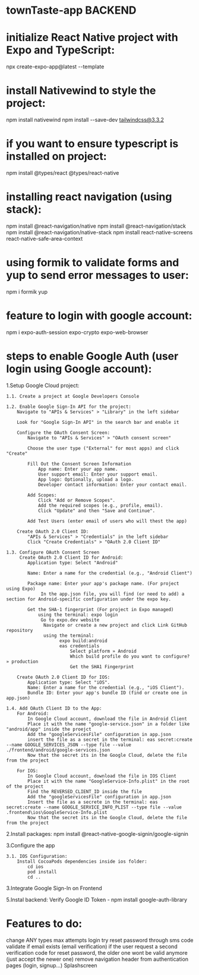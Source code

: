 # townTaste-app BACKEND

<!-- COMMAND INSTRUCTIONS FOR DEVs -->
<!-- NOTE: Always check the official library's documentation -->

# initialize React Native project with Expo and TypeScript:

npx create-expo-app@latest --template

# install Nativewind to style the project:

npm install nativewind
npm install --save-dev tailwindcss@3.3.2

# if you want to ensure typescript is installed on project:

npm install @types/react @types/react-native

# installing react navigation (using stack):

npm install @react-navigation/native
npm install @react-navigation/stack
npm install @react-navigation/native-stack
npm install react-native-screens react-native-safe-area-context

# using formik to validate forms and yup to send error messages to user:

npm i formik yup

# feature to login with google account:

npm i expo-auth-session expo-crypto expo-web-browser

# steps to enable Google Auth (user login using Google account):

1.Setup Google Cloud project:

    1.1. Create a project at Google Developers Console

    1.2. Enable Google Sign-In API for the project:
        Navigate to "APIs & Services" > "Library" in the left sidebar

        Look for "Google Sign-In API" in the search bar and enable it

        Configure the OAuth Consent Screen:
            Navigate to "APIs & Services" > "OAuth consent screen"

            Choose the user type ("External" for most apps) and click "Create"

            Fill Out the Consent Screen Information
                App name: Enter your app name.
                User support email: Enter your support email.
                App logo: Optionally, upload a logo.
                Developer contact information: Enter your contact email.

            Add Scopes:
                Click "Add or Remove Scopes".
                Add the required scopes (e.g., profile, email).
                Click "Update" and then "Save and Continue".

            Add Test Users (enter email of users who will thest the app)

        Create OAuth 2.0 Client ID:
            "APIs & Services" > "Credentials" in the left sidebar
            Click "Create Credentials" > "OAuth 2.0 Client ID"

    1.3. Configure OAuth Consent Screen
         Create OAuth 2.0 Client ID for Android:
            Application type: Select "Android"

            Name: Enter a name for the credential (e.g., "Android Client")

            Package name: Enter your app's package name. (For project using Expo)
                 In the app.json file, you will find (or need to add) a section for Android-specific configuration under the expo key.

            Get the SHA-1 fingerprint (For project in Expo managed)
                using the terminal: expo login
                 Go to expo.dev website
                  Navigate or create a new project and click Link GitHub repository
                  using the terminal:
                        expo build:android
                        eas credentials
                            Select platform » Android
                            Which build profile do you want to configure? » production
                            Get the SHA1 Fingerprint

        Create OAuth 2.0 Client ID for IOS:
            Application type: Select "iOS".
            Name: Enter a name for the credential (e.g., "iOS Client").
            Bundle ID: Enter your app's bundle ID (find or create one in app.json)

    1.4. Add OAuth Client ID to the App:
        For Android:
            In Google Cloud account, download the file in Android Client
            Place it with the name "google-service.json" in a folder like "android/app" inside the proejct
            Add the "googleServicesFile" configuration in app.json
            insert the file as a secret in the terminal: eas secret:create --name GOOGLE_SERVICES_JSON --type file --value ./frontend/android/google-services.json
            Now that the secret its in the Google Cloud, delete the file from the project

        For IOS:
            In Google Cloud account, download the file in IOS Client
            Place it with the name "GoogleService-Info.plist" in the root of the project
            Find the REVERSED_CLIENT_ID inside the file
            Add the "googleServicesFile" configuration in app.json
            Insert the file as a secrete in the terminal: eas secret:create --name GOOGLE_SERVICE_INFO_PLIST --type file --value .frontend\ios\GoogleService-Info.plist
            Now that the secret its in the Google Cloud, delete the file from the project

2.Install packages: npm install @react-native-google-signin/google-signin

3.Configure the app

    3.1. IOS Configuration:
        Install CocoaPods dependencies inside ios folder:
            cd ios
            pod install
            cd ..

3.Integrate Google Sign-In on Frontend

5.Instal backend: Verify Google ID Token - npm install google-auth-library

# Features to do:

change ANY types
max attempts login try
reset password through sms code
validate if email exists (email verification)
if the user request a second verification code for reset password, the older one wont be valid anymore (just accept the newer one)
remove navigation header from authentication pages (login, signup...)
Splashscreen
